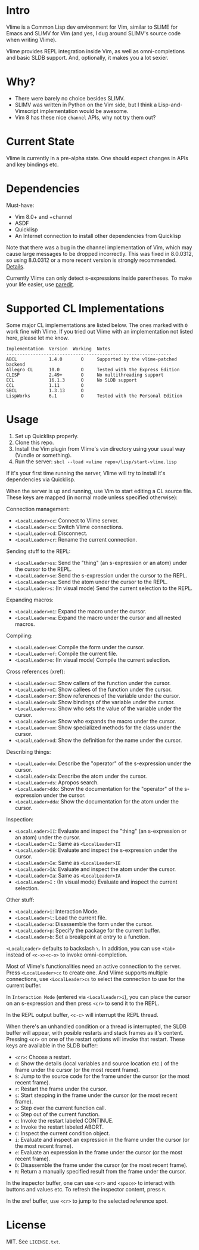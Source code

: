 Intro
=====

Vlime is a Common Lisp dev environment for Vim, similar to SLIME for Emacs and
SLIMV for Vim (and yes, I dug around SLIMV's source code when writing Vlime).

Vlime provides REPL integration inside Vim, as well as omni-completions and
basic SLDB support. And, optionally, it makes you a lot sexier.

Why?
====

* There were barely no choice besides SLIMV.
* SLIMV was written in Python on the Vim side, but I think a Lisp-and-Vimscript
  implementation would be awesome.
* Vim 8 has these nice `channel` APIs, why not try them out?

Current State
=============

Vlime is currently in a pre-alpha state. One should expect changes in APIs and
key bindings etc.

Dependencies
============

Must-have:

* Vim 8.0+ and +channel
* ASDF
* Quicklisp
* An Internet connection to install other dependencies from Quicklisp

Note that there was a bug in the channel implementation of Vim, which may
cause large messages to be dropped incorrectly. This was fixed in 8.0.0312,
so using 8.0.0312 or a more recent version is strongly recommended.
[Details](https://groups.google.com/d/topic/vim_dev/Rl0X_R5pjxk/discussion).

Currently Vlime can only detect s-expressions inside parentheses. To make your
life easier, use [paredit](https://github.com/kovisoft/paredit).

Supported CL Implementations
============================

Some major CL implementations are listed below. The ones marked with `O` work
fine with Vlime. If you tried out Vlime with an implementation not listed
here, please let me know.

```
Implementation  Version  Working  Notes
--------------------------------------------------------------
ABCL            1.4.0       O     Supported by the vlime-patched backend
Allegro CL      10.0        O     Tested with the Express Edition
CLISP           2.49+       O     No multithreading support
ECL             16.1.3      O     No SLDB support
CCL             1.11        O
SBCL            1.3.13      O
LispWorks       6.1         O     Tested with the Personal Edition
```

Usage
=====

1. Set up Quicklisp properly.
2. Clone this repo.
3. Install the Vim plugin from Vlime's `vim` directory using your usual way
   (Vundle or something).
4. Run the server: `sbcl --load <vlime repo>/lisp/start-vlime.lisp`

If it's your first time running the server, Vlime will try to install it's
dependencies via Quicklisp.

When the server is up and running, use Vim to start editing a CL source file.
These keys are mapped (in normal mode unless specified otherwise):

Connection management:

* `<LocalLeader>cc`: Connect to Vlime server.
* `<LocalLeader>cs`: Switch Vlime connections.
* `<LocalLeader>cd`: Disconnect.
* `<LocalLeader>cr`: Rename the current connection.

Sending stuff to the REPL:

* `<LocalLeader>ss`: Send the "thing" (an s-expression or an atom) under the cursor to the REPL.
* `<LocalLeader>se`: Send the s-expression under the cursor to the REPL.
* `<LocalLeader>sa`: Send the atom under the cursor to the REPL.
* `<LocalLeader>s`: (In visual mode) Send the current selection to the REPL.

Expanding macros:

* `<LocalLeader>m1`: Expand the macro under the cursor.
* `<LocalLeader>ma`: Expand the macro under the cursor and all nested macros.

Compiling:

* `<LocalLeader>oe`: Compile the form under the cursor.
* `<LocalLeader>of`: Compile the current file.
* `<LocalLeader>o`: (In visual mode) Compile the current selection.

Cross references (xref):

* `<LocalLeader>xc`: Show callers of the function under the cursor.
* `<LocalLeader>xC`: Show callees of the function under the cursor.
* `<LocalLeader>xr`: Show references of the variable under the cursor.
* `<LocalLeader>xb`: Show bindings of the variable under the cursor.
* `<LocalLeader>xs`: Show who sets the value of the variable under the cursor.
* `<LocalLeader>xe`: Show who expands the macro under the cursor.
* `<LocalLeader>xm`: Show specialized methods for the class under the cursor.
* `<LocalLeader>xd`: Show the definition for the name under the cursor.

Describing things:

* `<LocalLeader>do`: Describe the "operator" of the s-expression under the cursor.
* `<LocalLeader>da`: Describe the atom under the cursor.
* `<LocalLeader>ds`: Apropos search.
* `<LocalLeader>ddo`: Show the documentation for the "operator" of the s-expression under the cursor.
* `<LocalLeader>dda`: Show the documentation for the atom under the cursor.

Inspection:

* `<LocalLeader>II`: Evaluate and inspect the "thing" (an s-expression or an atom) under the cursor.
* `<LocalLeader>Ii`: Same as `<LocalLeader>II`
* `<LocalLeader>IE`: Evaluate and inspect the s-expression under the cursor.
* `<LocalLeader>Ie`: Same as `<LocalLeader>IE`
* `<LocalLeader>IA`: Evaluate and inspect the atom under the cursor.
* `<LocalLeader>Ia`: Same as `<LocalLeader>IA`
* `<LocalLeader>I` : (In visual mode) Evaluate and inspect the current selection.

Other stuff:

* `<LocalLeader>i`: Interaction Mode.
* `<LocalLeader>l`: Load the current file.
* `<LocalLeader>a`: Disassemble the form under the cursor.
* `<LocalLeader>p`: Specify the package for the current buffer.
* `<LocalLeader>b`: Set a breakpoint at entry to a function.

`<LocalLeader>` defaults to backslash `\`. In addition, you can use `<tab>`
instead of `<c-x><c-o>` to invoke omni-completion.

Most of Vlime's functionalities need an active connection to the server. Press
`<LocalLeader>cc` to create one. And Vlime supports multiple connections, use
`<LocalLeader>cs` to select the connection to use for the current buffer.

In `Interaction Mode` (entered via `<LocalLeader>i`), you can place the cursor
on an s-expression and then press `<cr>` to send it to the REPL.

In the REPL output buffer, `<c-c>` will interrupt the REPL thread.

When there's an unhandled condition or a thread is interrupted, the SLDB
buffer will appear, with posible restarts and stack frames as it's content.
Pressing `<cr>` on one of the restart options will invoke that restart. These
keys are available in the SLDB buffer:

* `<cr>`: Choose a restart.
* `d`: Show the details (local variables and source location etc.) of the
       frame under the cursor (or the most recent frame).
* `S`: Jump to the source code for the frame under the cursor (or the most recent frame).
* `r`: Restart the frame under the cursor.
* `s`: Start stepping in the frame under the cursor (or the most recent frame).
* `x`: Step over the current function call.
* `o`: Step out of the current function.
* `c`: Invoke the restart labeled CONTINUE.
* `a`: Invoke the restart labeled ABORT.
* `C`: Inspect the current condition object.
* `i`: Evaluate and inspect an expression in the frame under the cursor (or
       the most recent frame).
* `e`: Evaluate an expression in the frame under the cursor (or the most
       recent frame).
* `D`: Disassemble the frame under the cursor (or the most recent frame).
* `R`: Return a manually specified result from the frame under the cursor.

In the inspector buffer, one can use `<cr>` and `<space>` to interact with
buttons and values etc. To refresh the inspector content, press `R`.

In the xref buffer, use `<cr>` to jump to the selected reference spot.

License
=======

MIT. See `LICENSE.txt`.
